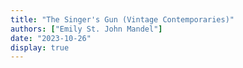 ```yaml
---
title: "The Singer's Gun (Vintage Contemporaries)"
authors: ["Emily St. John Mandel"]
date: "2023-10-26"
display: true
---
```


<!-- Your comments or review here -->
